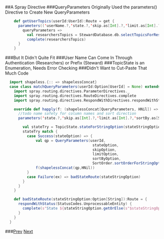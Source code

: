 ##A Spray Directive
###QueryParameters Originally Used the parameters() Directive to Create New QueryParameters
```Scala
    def getUserTopics(userId:UserId):Route = get {
      parameters(('userName.?,'state.?,'skip.as[Int].?,'limit.as[Int].?,'sortBy.as[String].?,'sortDirection.as[String].?).as[QueryParameters]) {
        queryParameters =>
          val researchersTopics = StewardDatabase.db.selectTopicsForResearcher(queryParameters)
          complete(researchersTopics)
      }
    }

```
###But It Didn't Quite Fit
###User Name Can Come In Through Authentication (Researchers) or Prefix (Steward)
###TopicState is an Enumeration, Needs Error Checking
###Didn't Want to Cut-Paste That Much Code
```Scala
  import shapeless.{:: => shapelessConcat}
  case class matchQueryParameters(userId:Option[UserId] = None) extends Directive[QueryParameters shapelessConcat HNil] {
    import spray.routing.directives.ParameterDirectives._
    import spray.routing.directives.RouteDirectives.complete
    import spray.routing.directives.RespondWithDirectives.respondWithStatus

    override def happly(f: (shapelessConcat[QueryParameters, HNil]) => Route): Route = {
      //todo name safety for column names and sort direction
      parameters('state.?,'skip.as[Int].?,'limit.as[Int].?,'sortBy.as[String].?,'sortDirection.as[String].?) { (stateStringOption,skipOption,limitOption,sortByOption,sortOption) =>

        val stateTry = TopicState.stateForStringOption(stateStringOption)
        stateTry match {
          case Success(stateOption) => {
              val qp = QueryParameters(userId,
                                        stateOption,
                                        skipOption,
                                        limitOption,
                                        sortByOption,
                                        SortOrder.sortOrderForStringOption(sortOption))
              f(shapelessConcat(qp,HNil))
          }
          case Failure(ex) => badStateRoute(stateStringOption)
        }
      }
    }

    def badStateRoute(stateStringOption:Option[String]):Route = {
      respondWithStatus(StatusCodes.UnprocessableEntity) {
        complete(s"State ${stateStringOption.getOrElse(s"$stateStringOption (stateStringOption should never be None at this point)")} unknown. Please specify one of ${TopicState.namesToStates.keySet}")
      }
    }
  }
```
###[Prev](SprayRouteDsl.md) [Next](SprayNoDirective.md)
